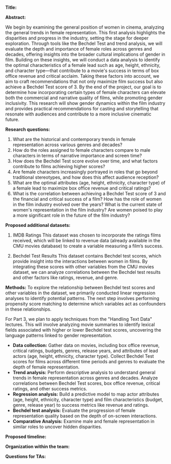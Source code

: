 
**Title:**

**Abstract:**

We begin by examining the general position of women in cinema, analyzing the general trends in female representation. This first analysis highlights the disparities and progress in the industry, setting the stage for deeper exploration. Through tools like the Bechdel Test and trend analysis, we will evaluate the depth and importance of female roles across genres and decades, offering insights into the broader cultural implications of gender in film. 
Building on these insights, we will conduct a data analysis to identify the optimal characteristics of a female lead such as age, height, ethnicity, and character type—that contribute to a movie's success in terms of box office revenue and critical acclaim. Taking these factors into account, we aim to craft recommendations that not only maximize film success but also achieve a Bechdel Test score of 3. By the end of the project, our goal is to determine how incorporating certain types of female characters can elevate both the commercial and narrative quality of films, while promoting gender inclusivity.
This research will show gender dynamics within the film industry and provides practical recommendations for casting and storytelling that resonate with audiences and contribute to a more inclusive cinematic future.

**Research questions:**
1. What are the historical and contemporary trends in female representation across various genres and decades?
2. How do the roles assigned to female characters compare to male characters in terms of narrative importance and screen time?
3. How does the Bechdel Test score evolve over time, and what factors contribute to films achieving higher scores?
4. Are female characters increasingly portrayed in roles that go beyond traditional stereotypes, and how does this affect audience reception?
5. What are the optimal attributes (age, height, ethnicity, character type) of a female lead to maximize box office revenue and critical ratings?
6. What is the correlation between achieving a Bechdel Test score of 3 and the financial and critical success of a film?
How has the role of women in the film industry evolved over the years?
What is the current state of women's representation in the film industry?
Are women poised to play a more significant role in the future of the film industry?

**Proposed additional datasets:**
1. IMDB Ratings
  This dataset was chosen to incorporate the ratings films received, which will be linked to revenue data (already available in the CMU movies database) to create a variable
  measuring a film’s success.

3. Bechdel Test Results
  This dataset contains Bechdel test scores, which provide insight into the interactions between women in films. By integrating these scores with other variables from the CMU movies dataset,
  we can analyze correlations between the Bechdel test results and other factors like ratings, revenue, and genre.

**Methods:**
To explore the relationship between Bechdel test scores and other variables in the dataset, we primarily conducted linear regression analyses to identify potential patterns. 
The next step involves performing propensity score matching to determine which variables act as confounders in these relationships.

For Part 3, we plan to apply techniques from the "Handling Text Data" lectures. This will involve analyzing movie summaries to identify lexical fields associated with higher 
or lower Bechdel test scores, uncovering the language patterns linked to gender representation.

- **Data collection:** Gather data on movies, including box office revenue, critical ratings, budgets, genres, release years, and attributes of lead actors (age, height, ethnicity, character type). Collect Bechdel Test scores for films across different time periods and genres to evaluate the depth of female representation.
- **Trend analysis:** Perform descriptive analysis to understand general trends in female representation across genres and decades. Analyze correlations between Bechdel Test scores, box office revenue, critical ratings, and other success metrics.
- **Regression analysis:** Build a predictive model to map actor attributes (age, height, ethnicity, character type) and film characteristics (budget, genre, release year) to success metrics like revenue and ratings.
- **Bechdel test analysis:** Evaluate the progression of female representation quality based on the depth of on-screen interactions.
- **Comparative Analysis:** Examine male and female representation in similar roles to uncover hidden disparities.

**Proposed timeline:**

**Organization within the team:**

**Questions for TAs:**

